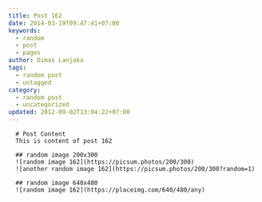 ```yaml
---
title: Post 162
date: 2014-03-19T09:47:41+07:00
keywords:
  - random
  - post
  - pages
author: Dimas Lanjaka
tags:
  - random post
  - untagged
category:
  - random post
  - uncategorized
updated: 2012-09-02T13:04:22+07:00
---
```


      # Post Content
      This is content of post 162

      ## random image 200x300
      ![random image 162](https://picsum.photos/200/300)
      ![another random image 162](https://picsum.photos/200/300?random=1)

      ## random image 640x480
      ![random image 162](https://placeimg.com/640/480/any)
      